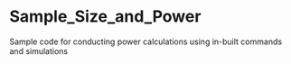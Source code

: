 # Sample_Size_and_Power
 Sample code for conducting power calculations using in-built commands and simulations
